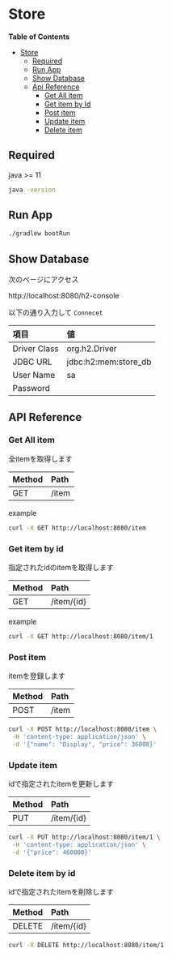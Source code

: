 # Store

**Table of Contents**

- [Store](#store)
    - [Required](#required)
    - [Run App](#run-app)
    - [Show Database](#show-database)
    - [Api Reference](#api-reference)
        - [Get All item](#get-all-item)
        - [Get item by Id](#get-item-by-id)
        - [Post item](#post-item)
        - [Update item](#update-item)
        - [Delete item](#delete-item)

## Required

java >= 11

```sh
java -version
```

## Run App

```sh
./gradlew bootRun
```

## Show Database

次のページにアクセス

http://localhost:8080/h2-console

以下の通り入力して `Connecet`

|項目|値|
|:---|:---|
|Driver Class|org.h2.Driver|
|JDBC URL|jdbc:h2:mem:store_db|
|User Name|sa|
|Password||

## API Reference

### Get All item

全itemを取得します

| Method | Path  |
| :----- | :---- |
| GET    | /item |

example

```sh
curl -X GET http://localhost:8080/item
```

### Get item by id

指定されたidのitemを取得します

| Method | Path       |
| :----- | :--------- |
| GET    | /item/{id} |

example

```sh
curl -X GET http://localhost:8080/item/1
```

### Post item

itemを登録します

| Method | Path  |
| :----- | :---- |
| POST   | /item |

```sh
curl -X POST http://localhost:8080/item \
 -H 'content-type: application/json' \
 -d '{"name": "Display", "price": 36000}'
```

### Update item

idで指定されたitemを更新します

| Method | Path       |
| :----- | :--------- |
| PUT   | /item/{id} |

```sh
curl -X PUT http://localhost:8080/item/1 \
 -H 'content-type: application/json' \
 -d '{"price": 460000}'
```

### Delete item by id

idで指定されたitemを削除します

| Method | Path       |
| :----- | :--------- |
| DELETE | /item/{id} |

```sh
curl -X DELETE http://localhost:8080/item/1
```
